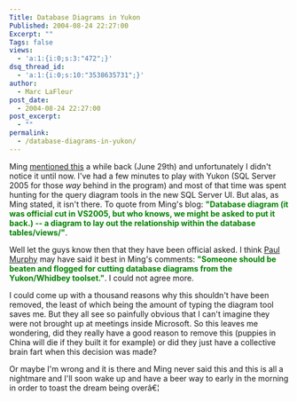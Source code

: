 ```yaml
---
Title: Database Diagrams in Yukon
Published: 2004-08-24 22:27:00
Excerpt: ""
Tags: false
views:
  - 'a:1:{i:0;s:3:"472";}'
dsq_thread_id:
  - 'a:1:{i:0;s:10:"3538635731";}'
author:
  - Marc LaFleur
post_date:
  - 2004-08-24 22:27:00
post_excerpt:
  - ""
permalink:
  - /database-diagrams-in-yukon/
---
```

<div class="Section1"> <p class="MsoNormal"><span>Ming</span> <a href="http://weblogs.asp.net/vsdata/archive/2004/06/29/169133.aspx" target="_blank">mentioned this</a> a while back (June 29th) and unfortunately I didn't notice it until now. I've had a few minutes to play with Yukon (SQL Server 2005 for those <i><span style="FONT-STYLE: italic">way</span></i> behind in the program) and most of that time was spent hunting for the query diagram tools in the new SQL Server UI. But alas, as Ming stated, it isn't there. To quote from Ming's blog: <b><font color="green"><span style="FONT-WEIGHT: bold; COLOR: green">"Database diagram (it was official cut in VS2005, but who knows, we might be asked to put it back.) -- a diagram to lay out the relationship within the database tables/views/"</span></font></b>.</p> <p class="MsoNormal">Well let the guys know then that they have been official asked. I think <a href="http://blogs.aspadvice.com/pmurphy" target="_blank">Paul Murphy</a>&nbsp;may have said it best in Ming's comments: <b><font color="green"><span style="FONT-WEIGHT: bold; COLOR: green">"Someone should be beaten and flogged for cutting database diagrams from the Yukon/Whidbey toolset."</span></font></b>. I could not agree more.</p> <p class="MsoNormal">I could come up with a thousand reasons why this shouldn't have been removed, the least of which being the amount of typing the diagram tool saves me. But they all see so painfully obvious that I can't imagine they were not brought up at meetings inside Microsoft. So this leaves me wondering, did they really have a good reason to remove this (puppies in China will die if they built it for example) or did they just have a collective brain fart when this decision was made?</p> <p class="MsoNormal">Or maybe I'm wrong and it is there and Ming&nbsp;never said this&nbsp;and this is all a nightmare and I'll soon wake up and have a beer way to early in the morning in order to toast the dream being overâ€¦</p></div>